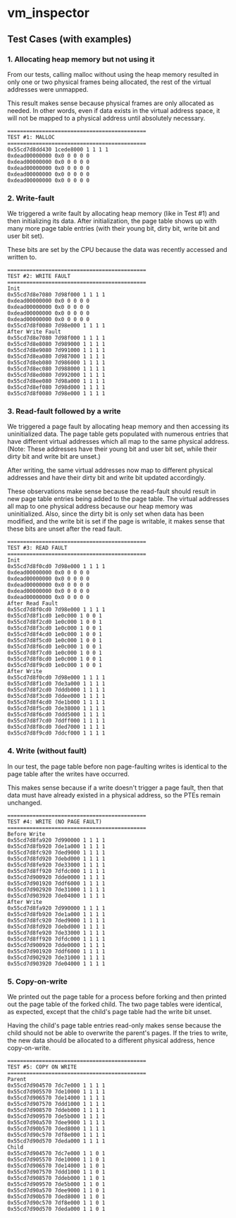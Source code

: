 # vm\_inspector

## Test Cases (with examples)
### 1. Allocating heap memory but not using it

From our tests, calling malloc without using the heap memory resulted in only one or two physical
frames being allocated, the rest of the virtual addresses were unmapped.

This result makes sense because physical frames are only allocated as needed.
In other words, even if data exists in the virtual address space, it will not be mapped
to a physical address until absolutely necessary.

```
============================================
TEST #1: MALLOC
============================================
0x55cd7d8dd430 1cede8000 1 1 1 1
0xdead00000000 0x0 0 0 0 0
0xdead00000000 0x0 0 0 0 0
0xdead00000000 0x0 0 0 0 0
0xdead00000000 0x0 0 0 0 0
0xdead00000000 0x0 0 0 0 0
```


### 2. Write-fault

We triggered a write fault by allocating heap memory (like in Test #1) and then initializing its
data. After initialization, the page table shows up with many more page table entries (with their
young bit, dirty bit, write bit and user bit set).

These bits are set by the CPU because the data was recently accessed and written to.

```
============================================
TEST #2: WRITE FAULT
============================================
Init
0x55cd7d8e7080 7d98f000 1 1 1 1
0xdead00000000 0x0 0 0 0 0
0xdead00000000 0x0 0 0 0 0
0xdead00000000 0x0 0 0 0 0
0xdead00000000 0x0 0 0 0 0
0x55cd7d8f0080 7d98e000 1 1 1 1
After Write Fault
0x55cd7d8e7080 7d98f000 1 1 1 1
0x55cd7d8e8080 7d989000 1 1 1 1
0x55cd7d8e9080 7d991000 1 1 1 1
0x55cd7d8ea080 7d987000 1 1 1 1
0x55cd7d8eb080 7d986000 1 1 1 1
0x55cd7d8ec080 7d988000 1 1 1 1
0x55cd7d8ed080 7d992000 1 1 1 1
0x55cd7d8ee080 7d98a000 1 1 1 1
0x55cd7d8ef080 7d98d000 1 1 1 1
0x55cd7d8f0080 7d98e000 1 1 1 1
```


### 3. Read-fault followed by a write

We triggered a page fault by allocating heap memory and then accessing its uninitialized data.
The page table gets populated with numerous entries that have different virtual addresses which
all map to the same physical address.
(Note: These addresses have their young bit and user bit set, while their dirty bit and write bit are unset.)

After writing, the same virtual addresses now map to different physical addresses and have their
dirty bit and write bit updated accordingly.


These observations make sense because the read-fault should result in new page table entries
being added to the page table. The virtual addresses all map to one physical address because
our heap memory was uninitialized. Also, since the dirty bit is only set when data has been modified,
and the write bit is set if the page is writable, it makes sense that these bits are unset
after the read fault.
```
============================================
TEST #3: READ FAULT
============================================
Init
0x55cd7d8f0cd0 7d98e000 1 1 1 1
0xdead00000000 0x0 0 0 0 0
0xdead00000000 0x0 0 0 0 0
0xdead00000000 0x0 0 0 0 0
0xdead00000000 0x0 0 0 0 0
0xdead00000000 0x0 0 0 0 0
After Read Fault
0x55cd7d8f0cd0 7d98e000 1 1 1 1
0x55cd7d8f1cd0 1e0c000 1 0 0 1
0x55cd7d8f2cd0 1e0c000 1 0 0 1
0x55cd7d8f3cd0 1e0c000 1 0 0 1
0x55cd7d8f4cd0 1e0c000 1 0 0 1
0x55cd7d8f5cd0 1e0c000 1 0 0 1
0x55cd7d8f6cd0 1e0c000 1 0 0 1
0x55cd7d8f7cd0 1e0c000 1 0 0 1
0x55cd7d8f8cd0 1e0c000 1 0 0 1
0x55cd7d8f9cd0 1e0c000 1 0 0 1
After Write
0x55cd7d8f0cd0 7d98e000 1 1 1 1
0x55cd7d8f1cd0 7de3a000 1 1 1 1
0x55cd7d8f2cd0 7dddb000 1 1 1 1
0x55cd7d8f3cd0 7ddee000 1 1 1 1
0x55cd7d8f4cd0 7de1b000 1 1 1 1
0x55cd7d8f5cd0 7de38000 1 1 1 1
0x55cd7d8f6cd0 7ddd5000 1 1 1 1
0x55cd7d8f7cd0 7ddff000 1 1 1 1
0x55cd7d8f8cd0 7ded7000 1 1 1 1
0x55cd7d8f9cd0 7ddcf000 1 1 1 1
```

### 4. Write (without fault)

In our test, the page table before non page-faulting writes is identical to the page table
after the writes have occurred.

This makes sense because if a write doesn't trigger a page fault, then that data must
have already existed in a physical address, so the PTEs remain unchanged.
```
============================================
TEST #4: WRITE (NO PAGE FAULT)
============================================
Before Write
0x55cd7d8fa920 7d990000 1 1 1 1
0x55cd7d8fb920 7de1a000 1 1 1 1
0x55cd7d8fc920 7ded9000 1 1 1 1
0x55cd7d8fd920 7debd000 1 1 1 1
0x55cd7d8fe920 7de33000 1 1 1 1
0x55cd7d8ff920 7dfdc000 1 1 1 1
0x55cd7d900920 7dde0000 1 1 1 1
0x55cd7d901920 7ddf6000 1 1 1 1
0x55cd7d902920 7de31000 1 1 1 1
0x55cd7d903920 7de04000 1 1 1 1
After Write
0x55cd7d8fa920 7d990000 1 1 1 1
0x55cd7d8fb920 7de1a000 1 1 1 1
0x55cd7d8fc920 7ded9000 1 1 1 1
0x55cd7d8fd920 7debd000 1 1 1 1
0x55cd7d8fe920 7de33000 1 1 1 1
0x55cd7d8ff920 7dfdc000 1 1 1 1
0x55cd7d900920 7dde0000 1 1 1 1
0x55cd7d901920 7ddf6000 1 1 1 1
0x55cd7d902920 7de31000 1 1 1 1
0x55cd7d903920 7de04000 1 1 1 1
```

### 5. Copy-on-write

We printed out the page table for a process before forking and then printed out
the page table of the forked child. The two page tables were identical, as expected,
except that the child's page table had the write bit unset.

Having the child's page table entries read-only makes sense because the child should
not be able to overwrite the parent's pages. If the tries to write, the new data
should be allocated to a different physical address, hence copy-on-write.
```
============================================
TEST #5: COPY ON WRITE
============================================
Parent
0x55cd7d904570 7dc7e000 1 1 1 1
0x55cd7d905570 7de10000 1 1 1 1
0x55cd7d906570 7de14000 1 1 1 1
0x55cd7d907570 7ddd1000 1 1 1 1
0x55cd7d908570 7ddeb000 1 1 1 1
0x55cd7d909570 7de5b000 1 1 1 1
0x55cd7d90a570 7dee9000 1 1 1 1
0x55cd7d90b570 7ded8000 1 1 1 1
0x55cd7d90c570 7df8e000 1 1 1 1
0x55cd7d90d570 7deda000 1 1 1 1
Child
0x55cd7d904570 7dc7e000 1 1 0 1
0x55cd7d905570 7de10000 1 1 0 1
0x55cd7d906570 7de14000 1 1 0 1
0x55cd7d907570 7ddd1000 1 1 0 1
0x55cd7d908570 7ddeb000 1 1 0 1
0x55cd7d909570 7de5b000 1 1 0 1
0x55cd7d90a570 7dee9000 1 1 0 1
0x55cd7d90b570 7ded8000 1 1 0 1
0x55cd7d90c570 7df8e000 1 1 0 1
0x55cd7d90d570 7deda000 1 1 0 1
```
